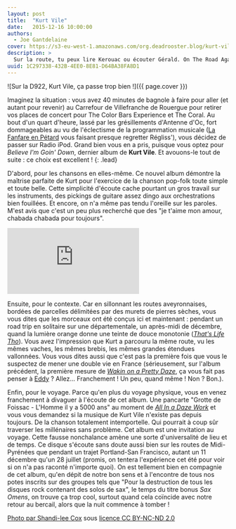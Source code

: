 ```yaml
---
layout: post
title:  "Kurt Vile"
date:   2015-12-16 10:00:00
authors: 
  - Joe Gantdelaine
cover: https://s3-eu-west-1.amazonaws.com/org.deadrooster.blog/kurt-vile.jpg
description: >
  Sur la route, tu peux lire Kerouac ou écouter Gérald. On The Road Again, tu peux passer du Lavilliers ou du Canned Head. Mais sur la D922, Kurt Vile, ça passe trop bien !
uuid: 1C297338-432B-4EE0-8E81-D64BA38FA8D1
---
```


![Sur la D922, Kurt Vile, ça passe trop bien !]({{ page.cover }})

Imaginez la situation : vous avez 40 minutes de bagnole à faire pour aller (et autant pour revenir) au Carrefour de Villefranche de Rouergue pour retirer vos places de concert pour The Color Bars Experience et The Coral. Au bout d'un quart d'heure, lassé par les grésillements d'Antenne d'Oc, fort dommageables au vu de l'éclectisme de la programmation musicale ([La Fanfare en Pétard]( https://www.youtube.com/watch?v=3K41xa6qaEM) vous faisant presque regretter Régliss'), vous décidez de passer sur Radio iPod. Grand bien vous en a pris, puisque vous optez pour *Believe I'm Goin' Down*, dernier album de **Kurt Vile**. Et avouons-le tout de suite : ce choix est excellent !
{: .lead}

D'abord, pour les chansons en elles-même. Ce nouvel album démontre la maîtrise parfaite de Kurt pour l'exercice de la chanson pop-folk toute simple et toute belle. Cette simplicité d'écoute cache pourtant un gros travail sur les instruments, des pickings de guitare assez dingo aux orchestrations bien fouillées. Et encore, on n'a même pas tendu l'oreille sur les paroles. M'est avis que c'est un peu plus recherché que des "je t'aime mon amour, chabada chabada pour toujours".

<div class="embed-responsive embed-responsive-16by9">
  <iframe class="embed-responsive-item" src="https://www.youtube.com/embed/659pppwniXA" frameborder="0"></iframe>  
</div>

Ensuite, pour le contexte. Car en sillonnant les routes aveyronnaises, bordées de parcelles délimitées par des murets de pierres sèches, vous vous dites que les morceaux ont été conçus ici et maintenant : pendant un road trip en solitaire sur une départementale, un après-midi de décembre, quand la lumière orange donne une teinte de douce monotonie ([*That's Life Tho*](https://open.spotify.com/track/4oyrDChQhPh8C4Uys2MWl7)). Vous avez l'impression que Kurt a parcouru la même route, vu les mêmes vaches, les mêmes brebis, les mêmes grandes étendues vallonnées. Vous vous dites aussi que c'est pas la première fois que vous le suspectez de mener une double vie en France (sérieusement, sur l'album précédent, la première mesure de [*Wakin on a Pretty Daze*](https://open.spotify.com/track/3cSlU4ZH4wzb5pM7wI1k3f), ça vous fait pas penser à [Eddy](https://www.youtube.com/watch?v=gPwRRSmRC6k) ?  Allez... Franchement ! Un peu, quand même ! Non ? Bon.).

Enfin, pour le voyage. Parce qu'en plus du voyage physique, vous en venez franchement à divaguer à l'écoute de cet album. Une pancarte "Grotte de Foissac - L'Homme il y a 5000 ans" au moment de [*All In a Daze Work*](https://open.spotify.com/track/5TPGNQ5YIuc9ssbY0MCTtW) et vous vous demandez si la musique de Kurt Vile n'existe pas depuis toujours. De la chanson totalement intemportelle. Qui pourrait à coup sûr traverser les millénaires sans problème. Cet album est une invitation au voyage. Cette fausse nonchalance amène une sorte d'universalité de lieu et de temps. Ce disque s'écoute sans doute aussi bien sur les routes de Midi-Pyrénées que pendant un trajet Portland-San Francisco, autant un 11 décembre qu'un 28 juillet (promis, on tentera l'expérience cet été pour voir si on n'a pas raconté n'importe quoi). On est tellement bien en compagnie de cet album, qu'en dépit de notre bon sens et à l'encontre de tous nos potes inscrits sur des groupes tels que "Pour la destruction de tous les disques rock contenant des solos de sax", le temps du titre bonus *Sax Omens*, on trouve ça trop cool, surtout quand cela coïncide avec notre retour au bercail, alors que la nuit commence à tomber !

[Photo par Shandi-lee Cox](https://flic.kr/p/gzEN95) sous [licence CC BY-NC-ND 2.0](https://creativecommons.org/licenses/by-nc-nd/2.0/)
